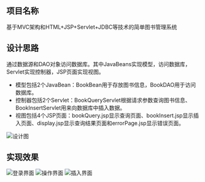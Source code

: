## 项目名称
基于MVC架构和HTML+JSP+Servlet+JDBC等技术的简单图书管理系统

## 设计思路
通过数据源和DAO对象访问数据库。其中JavaBeans实现模型，访问数据库，Servlet实现控制器，JSP页面实现视图。
- 模型包括2个JavaBean：BookBean用于存放图书信息，BookDAO用于访问数据库。
- 控制器包括2个Servlet：BookQueryServlet根据请求参数查询图书信息、BookInsertServlet用来向数据库中插入数据。
- 视图包括4个JSP页面：bookQuery.jsp显示查询页面、bookInsert.jsp显示插入页面、display.jsp显示查询结果页面和errorPage.jsp显示错误页面。

![设计图](https://gitee.com/lin-xibin/image-repository/raw/master/img/20210607155511.png)

## 实现效果

![登录界面](https://gitee.com/lin-xibin/image-repository/raw/master/img/20210607155619.png)
![操作界面](https://gitee.com/lin-xibin/image-repository/raw/master/img/20210607155843.png)
![插入界面](https://gitee.com/lin-xibin/image-repository/raw/master/img/20210607155936.png)

